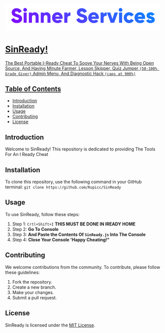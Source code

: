 <p align="center">
<a href="Ruplicx">
    <img alt="Ruplicx" src="https://github.com/Ciner-Services/.github/blob/main/profile/Sinner%20Services...png">
</p>

# SinReady!
The Best Portable I-Ready Cheat To Soove Your Nerves With Being Open Source, And Having Minute Farmer, Lesson Skipper, Quiz Jumper `(50-100% Grade Giver)`,Admin Menu, And Diagnostic Hack `(caps at 900%)`
## Table of Contents
- [Introduction](#introduction)
- [Installation](#installation)
- [Usage](#usage)
- [Contributing](#contributing)
- [License](#license)

## Introduction
Welcome to SinReady! This repository is dedicated to providing The Tools For An I Ready Cheat

## Installation
To clone this repository, use the following command in your GitHub terminal: `git clone https://github.com/Rupicc/SinReady`

## Usage
To use SinReady, follow these steps:
1. Step 1: `Crtl+Shift+I` **THIS MUST BE DONE IN IREADY HOME** 
2. Step 2: **Go To Console**
3. Step 3: **And Paste the Contents Of `SinReady.js` Into The Console**
4. Step 4: **Close Your Console 'Happy Cheating!"** 

## Contributing
We welcome contributions from the community. To contribute, please follow these guidelines:
1. Fork the repository.
2. Create a new branch.
3. Make your changes.
4. Submit a pull request.

## License
SinReady is licensed under the [MIT License](LICENSE).
